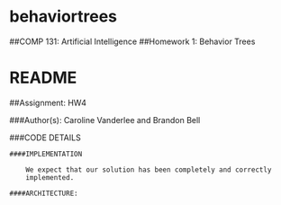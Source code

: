 # behaviortrees
##COMP 131: Artificial Intelligence
##Homework 1: Behavior Trees



# README

##Assignment: HW4

###Author(s): Caroline Vanderlee and Brandon Bell


###CODE DETAILS

	####IMPLEMENTATION

		We expect that our solution has been completely and correctly
		implemented.

	####ARCHITECTURE:
